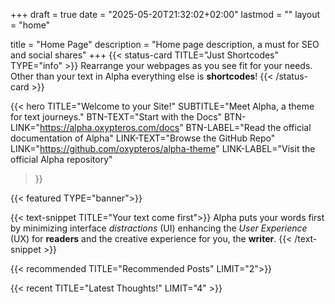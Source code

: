+++
draft = true
date = "2025-05-20T21:32:02+02:00"
lastmod = ""
layout = "home"

title = "Home Page"
description = "Home page description, a must for SEO and social shares"
+++
{{< status-card TITLE="Just Shortcodes" TYPE="info" >}}
Rearrange your webpages as you see fit for your needs. 
Other than your text in Alpha everything else is **shortcodes**!
{{< /status-card >}}

{{< hero 
  TITLE="Welcome to your Site!" 
  SUBTITLE="Meet Alpha, a theme for text journeys." 
  BTN-TEXT="Start with the Docs" 
  BTN-LINK="https://alpha.oxypteros.com/docs" 
  BTN-LABEL="Read the official documentation of Alpha" 
  LINK-TEXT="Browse the GitHub Repo" 
  LINK="https://github.com/oxypteros/alpha-theme" 
  LINK-LABEL="Visit the official Alpha repository" 
>}}

{{< featured TYPE="banner">}}

{{< text-snippet TITLE="Your text come first">}}
Alpha puts your words first by minimizing interface *distractions* (UI) enhancing the *User Experience* (UX) for **readers** and the creative experience for you, the **writer**. 
{{< /text-snippet >}}

{{< recommended TITLE="Recommended Posts" LIMIT="2">}}

{{< recent TITLE="Latest Thoughts!" LIMIT="4" >}}